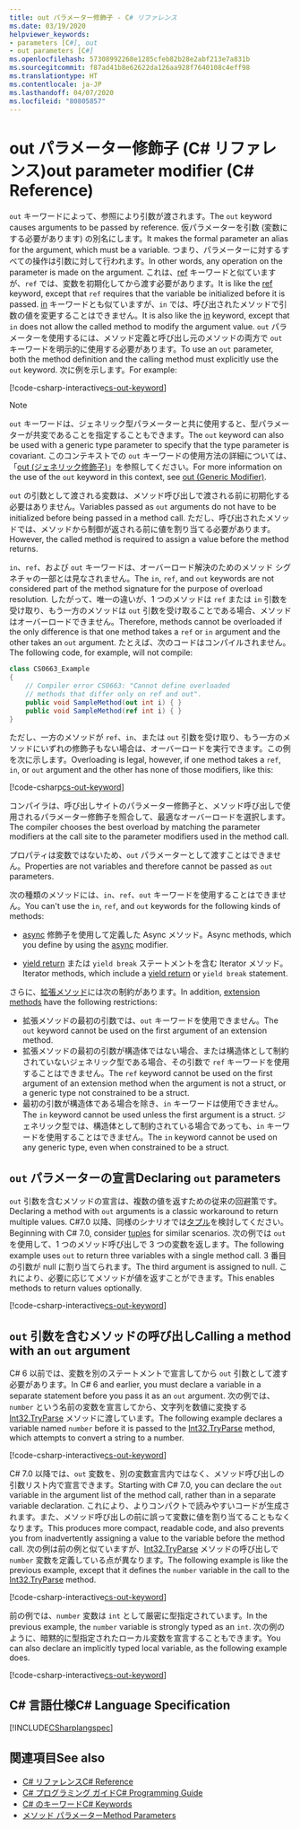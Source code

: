 ```yaml
---
title: out パラメーター修飾子 - C# リファレンス
ms.date: 03/19/2020
helpviewer_keywords:
- parameters [C#], out
- out parameters [C#]
ms.openlocfilehash: 57308992268e1285cfeb82b28e2abf213e7a831b
ms.sourcegitcommit: f87ad41b8e62622da126aa928f7640108c4eff98
ms.translationtype: HT
ms.contentlocale: ja-JP
ms.lasthandoff: 04/07/2020
ms.locfileid: "80805857"
---
```

# <a name="out-parameter-modifier-c-reference"></a><span data-ttu-id="e3646-102">out パラメーター修飾子 (C# リファレンス)</span><span class="sxs-lookup"><span data-stu-id="e3646-102">out parameter modifier (C# Reference)</span></span>

<span data-ttu-id="e3646-103">`out` キーワードによって、参照により引数が渡されます。</span><span class="sxs-lookup"><span data-stu-id="e3646-103">The `out` keyword causes arguments to be passed by reference.</span></span> <span data-ttu-id="e3646-104">仮パラメーターを引数 (変数にする必要があります) の別名にします。</span><span class="sxs-lookup"><span data-stu-id="e3646-104">It makes the formal parameter an alias for the argument, which must be a variable.</span></span> <span data-ttu-id="e3646-105">つまり、パラメーターに対するすべての操作は引数に対して行われます。</span><span class="sxs-lookup"><span data-stu-id="e3646-105">In other words, any operation on the parameter is made on the argument.</span></span> <span data-ttu-id="e3646-106">これは、[ref](ref.md) キーワードと似ていますが、`ref` では、変数を初期化してから渡す必要があります。</span><span class="sxs-lookup"><span data-stu-id="e3646-106">It is like the [ref](ref.md) keyword, except that `ref` requires that the variable be initialized before it is passed.</span></span> <span data-ttu-id="e3646-107">[in](in-parameter-modifier.md) キーワードとも似ていますが、`in` では、呼び出されたメソッドで引数の値を変更することはできません。</span><span class="sxs-lookup"><span data-stu-id="e3646-107">It is also like the [in](in-parameter-modifier.md) keyword, except that `in` does not allow the called method to modify the argument value.</span></span> <span data-ttu-id="e3646-108">`out` パラメーターを使用するには、メソッド定義と呼び出し元のメソッドの両方で `out` キーワードを明示的に使用する必要があります。</span><span class="sxs-lookup"><span data-stu-id="e3646-108">To use an `out` parameter, both the method definition and the calling method must explicitly use the `out` keyword.</span></span> <span data-ttu-id="e3646-109">次に例を示します。</span><span class="sxs-lookup"><span data-stu-id="e3646-109">For example:</span></span>  
  
[!code-csharp-interactive[cs-out-keyword](../../../../samples/snippets/csharp/language-reference/keywords/in-ref-out-modifier/OutParameterModifier.cs#1)]  

> [!NOTE]
> <span data-ttu-id="e3646-110">`out` キーワードは、ジェネリック型パラメーターと共に使用すると、型パラメーターが共変であることを指定することもできます。</span><span class="sxs-lookup"><span data-stu-id="e3646-110">The `out` keyword can also be used with a generic type parameter to specify that the type parameter is covariant.</span></span> <span data-ttu-id="e3646-111">このコンテキストでの `out` キーワードの使用方法の詳細については、「[out (ジェネリック修飾子)](out-generic-modifier.md)」を参照してください。</span><span class="sxs-lookup"><span data-stu-id="e3646-111">For more information on the use of the `out` keyword in this context, see [out (Generic Modifier)](out-generic-modifier.md).</span></span>
  
<span data-ttu-id="e3646-112">`out` の引数として渡される変数は、メソッド呼び出しで渡される前に初期化する必要はありません。</span><span class="sxs-lookup"><span data-stu-id="e3646-112">Variables passed as `out` arguments do not have to be initialized before being passed in a method call.</span></span> <span data-ttu-id="e3646-113">ただし、呼び出されたメソッドでは、メソッドから制御が返される前に値を割り当てる必要があります。</span><span class="sxs-lookup"><span data-stu-id="e3646-113">However, the called method is required to assign a value before the method returns.</span></span>  
  
<span data-ttu-id="e3646-114">`in`、`ref`、および `out` キーワードは、オーバーロード解決のためのメソッド シグネチャの一部とは見なされません。</span><span class="sxs-lookup"><span data-stu-id="e3646-114">The `in`, `ref`, and `out` keywords are not considered part of the method signature for the purpose of overload resolution.</span></span> <span data-ttu-id="e3646-115">したがって、唯一の違いが、1 つのメソッドは `ref` または `in` 引数を受け取り、もう一方のメソッドは `out` 引数を受け取ることである場合、メソッドはオーバーロードできません。</span><span class="sxs-lookup"><span data-stu-id="e3646-115">Therefore, methods cannot be overloaded if the only difference is that one method takes a `ref` or `in` argument and the other takes an `out` argument.</span></span> <span data-ttu-id="e3646-116">たとえば、次のコードはコンパイルされません。</span><span class="sxs-lookup"><span data-stu-id="e3646-116">The following code, for example, will not compile:</span></span>  
  
```csharp
class CS0663_Example
{
    // Compiler error CS0663: "Cannot define overloaded
    // methods that differ only on ref and out".
    public void SampleMethod(out int i) { }
    public void SampleMethod(ref int i) { }
}
```
  
<span data-ttu-id="e3646-117">ただし、一方のメソッドが `ref`、`in`、または `out` 引数を受け取り、もう一方のメソッドにいずれの修飾子もない場合は、オーバーロードを実行できます。この例を次に示します。</span><span class="sxs-lookup"><span data-stu-id="e3646-117">Overloading is legal, however, if one method takes a `ref`, `in`, or `out` argument and the other has none of those modifiers, like this:</span></span>  
  
[!code-csharp[cs-out-keyword](../../../../samples/snippets/csharp/language-reference/keywords/in-ref-out-modifier/OutParameterModifier.cs#2)]  

<span data-ttu-id="e3646-118">コンパイラは、呼び出しサイトのパラメーター修飾子と、メソッド呼び出しで使用されるパラメーター修飾子を照合して、最適なオーバーロードを選択します。</span><span class="sxs-lookup"><span data-stu-id="e3646-118">The compiler chooses the best overload by matching the parameter modifiers at the call site to the parameter modifiers used in the method call.</span></span>

<span data-ttu-id="e3646-119">プロパティは変数ではないため、`out` パラメーターとして渡すことはできません。</span><span class="sxs-lookup"><span data-stu-id="e3646-119">Properties are not variables and therefore cannot be passed as `out` parameters.</span></span>
  
<span data-ttu-id="e3646-120">次の種類のメソッドには、`in`、`ref`、`out` キーワードを使用することはできません。</span><span class="sxs-lookup"><span data-stu-id="e3646-120">You can't use the `in`, `ref`, and `out` keywords for the following kinds of methods:</span></span>  
  
- <span data-ttu-id="e3646-121">[async](./async.md) 修飾子を使用して定義した Async メソッド。</span><span class="sxs-lookup"><span data-stu-id="e3646-121">Async methods, which you define by using the [async](./async.md) modifier.</span></span>  
  
- <span data-ttu-id="e3646-122">[yield return](./yield.md) または `yield break` ステートメントを含む Iterator メソッド。</span><span class="sxs-lookup"><span data-stu-id="e3646-122">Iterator methods, which include a [yield return](./yield.md) or `yield break` statement.</span></span>  

<span data-ttu-id="e3646-123">さらに、[拡張メソッド](../../programming-guide/classes-and-structs/extension-methods.md)には次の制約があります。</span><span class="sxs-lookup"><span data-stu-id="e3646-123">In addition, [extension methods](../../programming-guide/classes-and-structs/extension-methods.md) have the following restrictions:</span></span>

- <span data-ttu-id="e3646-124">拡張メソッドの最初の引数では、`out` キーワードを使用できません。</span><span class="sxs-lookup"><span data-stu-id="e3646-124">The `out` keyword cannot be used on the first argument of an extension method.</span></span>
- <span data-ttu-id="e3646-125">拡張メソッドの最初の引数が構造体ではない場合、または構造体として制約されていないジェネリック型である場合、その引数で `ref` キーワードを使用することはできません。</span><span class="sxs-lookup"><span data-stu-id="e3646-125">The `ref` keyword cannot be used on the first argument of an extension method when the argument is not a struct, or a generic type not constrained to be a struct.</span></span>
- <span data-ttu-id="e3646-126">最初の引数が構造体である場合を除き、`in` キーワードは使用できません。</span><span class="sxs-lookup"><span data-stu-id="e3646-126">The `in` keyword cannot be used unless the first argument is a struct.</span></span> <span data-ttu-id="e3646-127">ジェネリック型では、構造体として制約されている場合であっても、`in` キーワードを使用することはできません。</span><span class="sxs-lookup"><span data-stu-id="e3646-127">The `in` keyword cannot be used on any generic type, even when constrained to be a struct.</span></span>

## <a name="declaring-out-parameters"></a><span data-ttu-id="e3646-128">`out` パラメーターの宣言</span><span class="sxs-lookup"><span data-stu-id="e3646-128">Declaring `out` parameters</span></span>

<span data-ttu-id="e3646-129">`out` 引数を含むメソッドの宣言は、複数の値を返すための従来の回避策です。</span><span class="sxs-lookup"><span data-stu-id="e3646-129">Declaring a method with `out` arguments is a classic workaround to return multiple values.</span></span> <span data-ttu-id="e3646-130">C#7.0 以降、同様のシナリオでは[タプル](../../tuples.md)を検討してください。</span><span class="sxs-lookup"><span data-stu-id="e3646-130">Beginning with C# 7.0, consider [tuples](../../tuples.md) for similar scenarios.</span></span> <span data-ttu-id="e3646-131">次の例では `out` を使用して、1 つのメソッド呼び出しで 3 つの変数を返します。</span><span class="sxs-lookup"><span data-stu-id="e3646-131">The following example uses `out` to return three variables with a single method call.</span></span> <span data-ttu-id="e3646-132">3 番目の引数が null に割り当てられます。</span><span class="sxs-lookup"><span data-stu-id="e3646-132">The third argument is assigned to null.</span></span> <span data-ttu-id="e3646-133">これにより、必要に応じてメソッドが値を返すことができます。</span><span class="sxs-lookup"><span data-stu-id="e3646-133">This enables methods to return values optionally.</span></span>  
  
[!code-csharp-interactive[cs-out-keyword](../../../../samples/snippets/csharp/language-reference/keywords/in-ref-out-modifier/OutParameterModifier.cs#3)]  

## <a name="calling-a-method-with-an-out-argument"></a><span data-ttu-id="e3646-134">`out` 引数を含むメソッドの呼び出し</span><span class="sxs-lookup"><span data-stu-id="e3646-134">Calling a method with an `out` argument</span></span>

<span data-ttu-id="e3646-135">C# 6 以前では、変数を別のステートメントで宣言してから `out` 引数として渡す必要があります。</span><span class="sxs-lookup"><span data-stu-id="e3646-135">In C# 6 and earlier, you must declare a variable in a separate statement before you pass it as an `out` argument.</span></span> <span data-ttu-id="e3646-136">次の例では、`number` という名前の変数を宣言してから、文字列を数値に変換する [Int32.TryParse](xref:System.Int32.TryParse(System.String,System.Int32@)) メソッドに渡しています。</span><span class="sxs-lookup"><span data-stu-id="e3646-136">The following example declares a variable named `number` before it is passed to the [Int32.TryParse](xref:System.Int32.TryParse(System.String,System.Int32@)) method, which attempts to convert a string to a number.</span></span>

[!code-csharp-interactive[cs-out-keyword](../../../../samples/snippets/csharp/language-reference/keywords/in-ref-out-modifier/OutParameterModifier.cs#4)]  

<span data-ttu-id="e3646-137">C# 7.0 以降では、`out` 変数を、別の変数宣言内ではなく、メソッド呼び出しの引数リスト内で宣言できます。</span><span class="sxs-lookup"><span data-stu-id="e3646-137">Starting with C# 7.0, you can declare the `out` variable in the argument list of the method call, rather than in a separate variable declaration.</span></span> <span data-ttu-id="e3646-138">これにより、よりコンパクトで読みやすいコードが生成されます。また、メソッド呼び出しの前に誤って変数に値を割り当てることもなくなります。</span><span class="sxs-lookup"><span data-stu-id="e3646-138">This produces more compact, readable code, and also prevents you from inadvertently assigning a value to the variable before the method call.</span></span> <span data-ttu-id="e3646-139">次の例は前の例と似ていますが、[Int32.TryParse](xref:System.Int32.TryParse(System.String,System.Int32@)) メソッドの呼び出しで `number` 変数を定義している点が異なります。</span><span class="sxs-lookup"><span data-stu-id="e3646-139">The following example is like the previous example, except that it defines the `number` variable in the call to the [Int32.TryParse](xref:System.Int32.TryParse(System.String,System.Int32@)) method.</span></span>

[!code-csharp-interactive[cs-out-keyword](../../../../samples/snippets/csharp/language-reference/keywords/in-ref-out-modifier/OutParameterModifier.cs#5)]  

<span data-ttu-id="e3646-140">前の例では、`number` 変数は `int` として厳密に型指定されています。</span><span class="sxs-lookup"><span data-stu-id="e3646-140">In the previous example, the `number` variable is strongly typed as an `int`.</span></span> <span data-ttu-id="e3646-141">次の例のように、暗黙的に型指定されたローカル変数を宣言することもできます。</span><span class="sxs-lookup"><span data-stu-id="e3646-141">You can also declare an implicitly typed local variable, as the following example does.</span></span>

[!code-csharp-interactive[cs-out-keyword](../../../../samples/snippets/csharp/language-reference/keywords/in-ref-out-modifier/OutParameterModifier.cs#6)]  

## <a name="c-language-specification"></a><span data-ttu-id="e3646-142">C# 言語仕様</span><span class="sxs-lookup"><span data-stu-id="e3646-142">C# Language Specification</span></span>  
[!INCLUDE[CSharplangspec](~/includes/csharplangspec-md.md)]  
  
## <a name="see-also"></a><span data-ttu-id="e3646-143">関連項目</span><span class="sxs-lookup"><span data-stu-id="e3646-143">See also</span></span>

- [<span data-ttu-id="e3646-144">C# リファレンス</span><span class="sxs-lookup"><span data-stu-id="e3646-144">C# Reference</span></span>](../index.md)
- [<span data-ttu-id="e3646-145">C# プログラミング ガイド</span><span class="sxs-lookup"><span data-stu-id="e3646-145">C# Programming Guide</span></span>](../../programming-guide/index.md)
- [<span data-ttu-id="e3646-146">C# のキーワード</span><span class="sxs-lookup"><span data-stu-id="e3646-146">C# Keywords</span></span>](./index.md)
- [<span data-ttu-id="e3646-147">メソッド パラメーター</span><span class="sxs-lookup"><span data-stu-id="e3646-147">Method Parameters</span></span>](./method-parameters.md)

